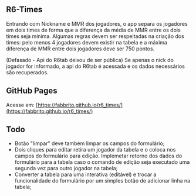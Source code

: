 ## R6-Times

Entrando com Nickname e MMR dos jogadores, o app separa os jogadores em dois times de forma que a diferença da média de MMR entre os dois times seja mínima. Algumas regras devem ser respeitadas na criação dos times: pelo menos 4 jogadores devem existir na tabela e a máxima diferença de MMR entre dois jogadores deve ser 750 pontos.

(Defasado - Api do R6tab deixou de ser pública) Se apenas o nick do jogador for informado, a api do R6tab é acessada e os dados necessários são recuperados.

## GitHub Pages
Acesse em: [https://fabbrito.github.io/r6_times/](https://fabbrito.github.io/r6_times/)

## Todo
- Botão "limpar" deve também limpar os campos do formulário;
- Dois cliques para editar retira um jogador da tabela e o coloca nos campos do formulário para edição. Implemetar retorno dos dados do formulário para a tabela caso o comando de edição seja executado uma segunda vez para outro jogador na tabela;
- Converter a tabela para uma interativa (editável) e trocar a funcionalidade do formulário por um simples botão de adicionar linha na tabela;